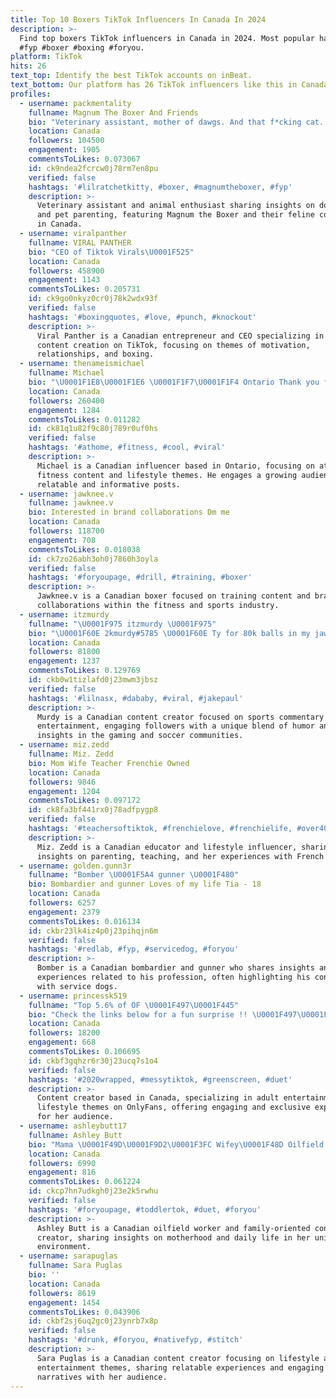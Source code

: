 ```yaml
---
title: Top 10 Boxers TikTok Influencers In Canada In 2024
description: >-
  Find top boxers TikTok influencers in Canada in 2024. Most popular hashtags:
  #fyp #boxer #boxing #foryou.
platform: TikTok
hits: 26
text_top: Identify the best TikTok accounts on inBeat.
text_bottom: Our platform has 26 TikTok influencers like this in Canada for you to pitch.
profiles:
  - username: packmentality
    fullname: Magnum The Boxer And Friends
    bio: "Veterinary assistant, mother of dawgs. And that f*cking cat. \U0001F644"
    location: Canada
    followers: 104500
    engagement: 1905
    commentsToLikes: 0.073067
    id: ck9ndea2fcrcw0j78rm7en8pu
    verified: false
    hashtags: '#lilratchetkitty, #boxer, #magnumtheboxer, #fyp'
    description: >-
      Veterinary assistant and animal enthusiast sharing insights on dog care
      and pet parenting, featuring Magnum the Boxer and their feline companion
      in Canada.
  - username: viralpanther
    fullname: VIRAL PANTHER
    bio: "CEO of Tiktok Virals\U0001F525"
    location: Canada
    followers: 458900
    engagement: 1143
    commentsToLikes: 0.205731
    id: ck9go0nkyz0cr0j78k2wdx93f
    verified: false
    hashtags: '#boxingquotes, #love, #punch, #knockout'
    description: >-
      Viral Panther is a Canadian entrepreneur and CEO specializing in viral
      content creation on TikTok, focusing on themes of motivation,
      relationships, and boxing.
  - username: thenameismichael
    fullname: Michael
    bio: "\U0001F1E8\U0001F1E6 \U0001F1F7\U0001F1F4 Ontario Thank you for 250k !!!"
    location: Canada
    followers: 260400
    engagement: 1284
    commentsToLikes: 0.011282
    id: ck81q1u82f9c80j789r0uf0hs
    verified: false
    hashtags: '#athome, #fitness, #cool, #viral'
    description: >-
      Michael is a Canadian influencer based in Ontario, focusing on at-home
      fitness content and lifestyle themes. He engages a growing audience with
      relatable and informative posts.
  - username: jawknee.v
    fullname: jawknee.v
    bio: Interested in brand collaborations Dm me
    location: Canada
    followers: 118700
    engagement: 708
    commentsToLikes: 0.018038
    id: ck7zo26abh3oh0j7860h3oyla
    verified: false
    hashtags: '#foryoupage, #drill, #training, #boxer'
    description: >-
      Jawknee.v is a Canadian boxer focused on training content and brand
      collaborations within the fitness and sports industry.
  - username: itzmurdy
    fullname: "\U0001F975 itzmurdy \U0001F975"
    bio: "\U0001F60E 2kmurdy#5785 \U0001F60E Ty for 80k balls in my jaws ⚽️⚽️\U0001F608"
    location: Canada
    followers: 81800
    engagement: 1237
    commentsToLikes: 0.129769
    id: ckb0w1tizlafd0j23mwm3jbsz
    verified: false
    hashtags: '#lilnasx, #dababy, #viral, #jakepaul'
    description: >-
      Murdy is a Canadian content creator focused on sports commentary and
      entertainment, engaging followers with a unique blend of humor and
      insights in the gaming and soccer communities.
  - username: miz.zedd
    fullname: Miz. Zedd
    bio: Mom Wife Teacher Frenchie Owned
    location: Canada
    followers: 9846
    engagement: 1204
    commentsToLikes: 0.097172
    id: ck8fa3bf441rx0j78adfpygp8
    verified: false
    hashtags: '#teachersoftiktok, #frenchielove, #frenchielife, #over40'
    description: >-
      Miz. Zedd is a Canadian educator and lifestyle influencer, sharing
      insights on parenting, teaching, and her experiences with French bulldogs.
  - username: golden.gunn3r
    fullname: "Bomber \U0001F5A4 gunner \U0001F480"
    bio: Bombardier and gunner Loves of my life Tia - 18
    location: Canada
    followers: 6257
    engagement: 2379
    commentsToLikes: 0.016134
    id: ckbr23lk4iz4p0j23pihqjn6m
    verified: false
    hashtags: '#redlab, #fyp, #servicedog, #foryou'
    description: >-
      Bomber is a Canadian bombardier and gunner who shares insights and
      experiences related to his profession, often highlighting his connections
      with service dogs.
  - username: princessk519
    fullname: "Top 5.6% of OF \U0001F497\U0001F445"
    bio: "Check the links below for a fun surprise !! \U0001F497\U0001F61A"
    location: Canada
    followers: 18200
    engagement: 668
    commentsToLikes: 0.106695
    id: ckbf3gqhzr6r30j23ucq7s1o4
    verified: false
    hashtags: '#2020wrapped, #messytiktok, #greenscreen, #duet'
    description: >-
      Content creator based in Canada, specializing in adult entertainment and
      lifestyle themes on OnlyFans, offering engaging and exclusive experiences
      for her audience.
  - username: ashleybutt17
    fullname: Ashley Butt
    bio: "Mama \U0001F49D\U0001F9D2\U0001F3FC Wifey\U0001F48D Oilfield worker \U0001F477\U0001F3FB Canadian \U0001F1E8\U0001F1E6"
    location: Canada
    followers: 6990
    engagement: 816
    commentsToLikes: 0.061224
    id: ckcp7hn7udkgh0j23e2k5rwhu
    verified: false
    hashtags: '#foryoupage, #toddlertok, #duet, #foryou'
    description: >-
      Ashley Butt is a Canadian oilfield worker and family-oriented content
      creator, sharing insights on motherhood and daily life in her unique
      environment.
  - username: sarapuglas
    fullname: Sara Puglas
    bio: ''
    location: Canada
    followers: 8619
    engagement: 1454
    commentsToLikes: 0.043906
    id: ckbf2sj6uq2gc0j23ynrb7x8p
    verified: false
    hashtags: '#drunk, #foryou, #nativefyp, #stitch'
    description: >-
      Sara Puglas is a Canadian content creator focusing on lifestyle and
      entertainment themes, sharing relatable experiences and engaging
      narratives with her audience.
---
```


